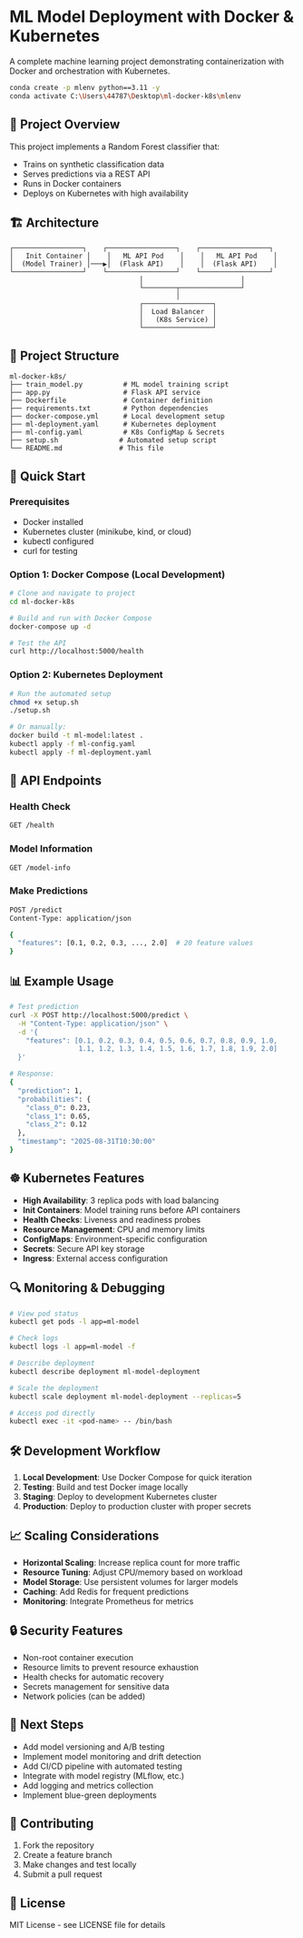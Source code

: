 # ML Model Deployment with Docker & Kubernetes

A complete machine learning project demonstrating containerization with Docker and orchestration with Kubernetes.

```bash
conda create -p mlenv python==3.11 -y
conda activate C:\Users\44787\Desktop\ml-docker-k8s\mlenv
```

## 🎯 Project Overview

This project implements a Random Forest classifier that:
- Trains on synthetic classification data
- Serves predictions via a REST API
- Runs in Docker containers
- Deploys on Kubernetes with high availability

## 🏗️ Architecture

```
┌─────────────────┐    ┌─────────────────┐    ┌─────────────────┐
│   Init Container │    │   ML API Pod    │    │   ML API Pod    │
│  (Model Trainer) │───▶│  (Flask API)    │    │  (Flask API)    │
└─────────────────┘    └─────────────────┘    └─────────────────┘
                                │                        │
                                └────────┬───────────────┘
                                         │
                                ┌─────────────────┐
                                │  Load Balancer  │
                                │   (K8s Service) │
                                └─────────────────┘
```

## 📁 Project Structure

```
ml-docker-k8s/
├── train_model.py          # ML model training script
├── app.py                  # Flask API service
├── Dockerfile              # Container definition
├── requirements.txt        # Python dependencies
├── docker-compose.yml      # Local development setup
├── ml-deployment.yaml      # Kubernetes deployment
├── ml-config.yaml          # K8s ConfigMap & Secrets
├── setup.sh               # Automated setup script
└── README.md              # This file
```

## 🚀 Quick Start

### Prerequisites
- Docker installed
- Kubernetes cluster (minikube, kind, or cloud)
- kubectl configured
- curl for testing

### Option 1: Docker Compose (Local Development)

```bash
# Clone and navigate to project
cd ml-docker-k8s

# Build and run with Docker Compose
docker-compose up -d

# Test the API
curl http://localhost:5000/health
```

### Option 2: Kubernetes Deployment

```bash
# Run the automated setup
chmod +x setup.sh
./setup.sh

# Or manually:
docker build -t ml-model:latest .
kubectl apply -f ml-config.yaml
kubectl apply -f ml-deployment.yaml
```

## 🔧 API Endpoints

### Health Check
```bash
GET /health
```

### Model Information
```bash
GET /model-info
```

### Make Predictions
```bash
POST /predict
Content-Type: application/json

{
  "features": [0.1, 0.2, 0.3, ..., 2.0]  # 20 feature values
}
```

## 📊 Example Usage

```bash
# Test prediction
curl -X POST http://localhost:5000/predict \
  -H "Content-Type: application/json" \
  -d '{
    "features": [0.1, 0.2, 0.3, 0.4, 0.5, 0.6, 0.7, 0.8, 0.9, 1.0, 
                 1.1, 1.2, 1.3, 1.4, 1.5, 1.6, 1.7, 1.8, 1.9, 2.0]
  }'

# Response:
{
  "prediction": 1,
  "probabilities": {
    "class_0": 0.23,
    "class_1": 0.65,
    "class_2": 0.12
  },
  "timestamp": "2025-08-31T10:30:00"
}
```

## ☸️ Kubernetes Features

- **High Availability**: 3 replica pods with load balancing
- **Init Containers**: Model training runs before API containers
- **Health Checks**: Liveness and readiness probes
- **Resource Management**: CPU and memory limits
- **ConfigMaps**: Environment-specific configuration
- **Secrets**: Secure API key storage
- **Ingress**: External access configuration

## 🔍 Monitoring & Debugging

```bash
# View pod status
kubectl get pods -l app=ml-model

# Check logs
kubectl logs -l app=ml-model -f

# Describe deployment
kubectl describe deployment ml-model-deployment

# Scale the deployment
kubectl scale deployment ml-model-deployment --replicas=5

# Access pod directly
kubectl exec -it <pod-name> -- /bin/bash
```

## 🛠️ Development Workflow

1. **Local Development**: Use Docker Compose for quick iteration
2. **Testing**: Build and test Docker image locally
3. **Staging**: Deploy to development Kubernetes cluster
4. **Production**: Deploy to production cluster with proper secrets

## 📈 Scaling Considerations

- **Horizontal Scaling**: Increase replica count for more traffic
- **Resource Tuning**: Adjust CPU/memory based on workload
- **Model Storage**: Use persistent volumes for larger models
- **Caching**: Add Redis for frequent predictions
- **Monitoring**: Integrate Prometheus for metrics

## 🔒 Security Features

- Non-root container execution
- Resource limits to prevent resource exhaustion
- Health checks for automatic recovery
- Secrets management for sensitive data
- Network policies (can be added)

## 🚀 Next Steps

- Add model versioning and A/B testing
- Implement model monitoring and drift detection
- Add CI/CD pipeline with automated testing
- Integrate with model registry (MLflow, etc.)
- Add logging and metrics collection
- Implement blue-green deployments

## 🤝 Contributing

1. Fork the repository
2. Create a feature branch
3. Make changes and test locally
4. Submit a pull request

## 📄 License

MIT License - see LICENSE file for details